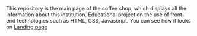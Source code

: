 This repository is the main page of the coffee shop, which displays all the information about this institution. 
Educational project on the use of front-end technologies such as HTML, CSS, Javascript.
You can see how it looks on <a href="https://codepen.io/nikita-cheb8/pen/oNMoQdw">Landing page</a>